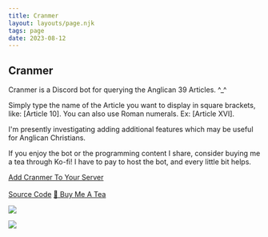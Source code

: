 ```yaml
---
title: Cranmer
layout: layouts/page.njk
tags: page
date: 2023-08-12
---
```


<meta property="og:title" content="Cranmer" />
<meta property="og:description" content="Cranmer is a Discord bot for querying the Anglican 39 Articles." />
<meta property="og:image" content="https://cdn.discordapp.com/attachments/971817308433571843/1139895277017387028/cranmer.png" />
<meta property="og:url" content="https://www.s0ftwave.com/cranmerbot/" />

## Cranmer

Cranmer is a Discord bot for querying the Anglican 39 Articles. ^_^<br>

Simply type the name of the Article you want to display in square brackets, like: [Article 10]. You can also use Roman numerals. Ex: [Article XVI].

I'm presently investigating adding additional features which may be useful for Anglican Christians. <br>

If you enjoy the bot or the programming content I share, consider buying me a tea through Ko-fi! I have to pay to host the bot, and every little bit helps. 

<a class="flat-button" href="https://discord.com/api/oauth2/authorize?client_id=1139787660123197450&permissions=274877910016&scope=bot" target="_blank">Add Cranmer To Your Server</a> <br><br>
<a class="flat-button" href="https://github.com/Softwave/Cranmer" target="_blank">Source Code</a>
<a class="flat-button" href="https://ko-fi.com/s0ftwave" target="_blank">🍵 Buy Me A Tea</a>

<img class="border-image" src="https://cdn.discordapp.com/attachments/971817308433571843/1139895277017387028/cranmer.png"></img>


<img class="border-image" src="https://pbs.twimg.com/media/F3T7bzNbIAAIvtR?format=png&name=small"></img>



